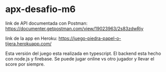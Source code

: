 # apx-desafio-m6

link de API documentada con Postman:
https://documenter.getpostman.com/view/19023963/2s83zdwRiy

link de la app en Heroku:
https://juego-piedra-papel-o-tijera.herokuapp.com/

Esta versión del juego esta realizada en typescript. El backend esta hecho con node.js y firebase. Se puede jugar online vs otro jugador y llevar el score por siempre.
